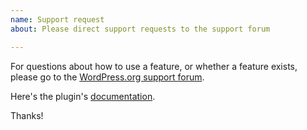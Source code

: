 ```yaml
---
name: Support request
about: Please direct support requests to the support forum

---
```


For questions about how to use a feature, or whether a feature exists, please go to the [WordPress.org support forum](https://wordpress.org/support/plugin/genesis-custom-blocks/).

Here's the plugin's [documentation](https://getblocklab.com/docs/).

Thanks!
